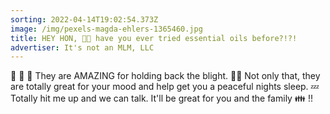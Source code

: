 ```yaml
---
sorting: 2022-04-14T19:02:54.373Z
image: /img/pexels-magda-ehlers-1365460.jpg
title: HEY HON, 👩‍🚀 have you ever tried essential oils before?!?!
advertiser: It's not an MLM, LLC
---
```

💚 💛 💙 They are AMAZING for holding back the blight. 🧟‍♀️ Not only that, they are totally great  for your mood and help get you a peaceful nights sleep. 💤  Totally hit me up and we can talk. It'll be great for you and the family 👪 !!